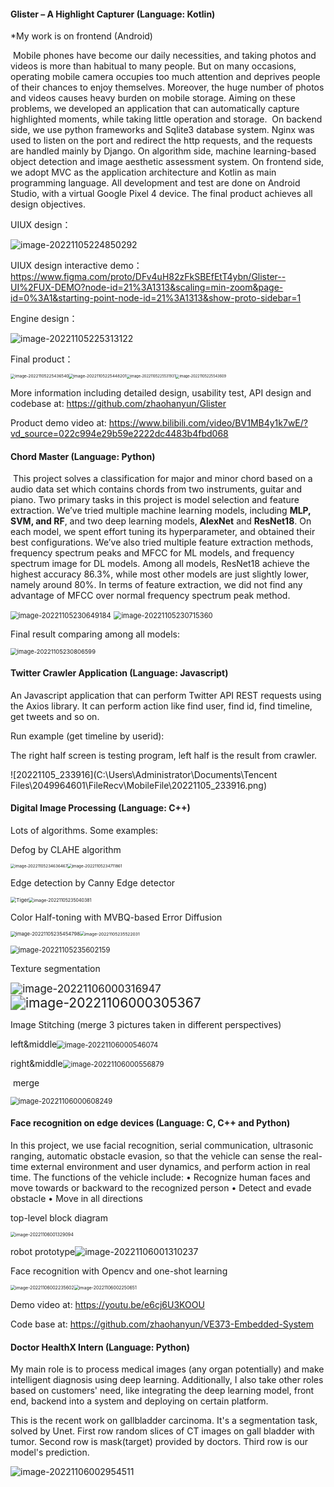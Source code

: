 #### Glister – A Highlight Capturer (Language: Kotlin)

*My work is on frontend (Android)

​	Mobile phones have become our daily necessities, and taking photos and videos is more than habitual to many people. But on many occasions, operating mobile camera occupies too much attention and deprives people of their chances to enjoy themselves. Moreover, the huge number of photos and videos causes heavy burden on mobile storage. Aiming on these problems, we developed an application that can automatically capture highlighted moments, while taking little operation and storage.
​	On backend side, we use python frameworks and Sqlite3 database system. Nginx was used to listen on the port and redirect the http requests, and the requests are handled mainly by Django. On algorithm side, machine learning-based object detection and image aesthetic assessment system. On frontend side, we adopt MVC as the application architecture and Kotlin as main programming language. All development and test are done on Android Studio, with a virtual Google Pixel 4 device. The final product achieves all design objectives.

UIUX design：

![image-20221105224850292](C:\Users\Administrator\AppData\Roaming\Typora\typora-user-images\image-20221105224850292.png)

UIUX design interactive demo：https://www.figma.com/proto/DFv4uH82zFkSBEfEtT4ybn/Glister--UI%2FUX-DEMO?node-id=21%3A1313&scaling=min-zoom&page-id=0%3A1&starting-point-node-id=21%3A1313&show-proto-sidebar=1

Engine design：

![image-20221105225313122](C:\Users\Administrator\AppData\Roaming\Typora\typora-user-images\image-20221105225313122.png)



Final product：

<img src="C:\Users\Administrator\AppData\Roaming\Typora\typora-user-images\image-20221105225436540.png" alt="image-20221105225436540" style="zoom:46%;" /><img src="C:\Users\Administrator\AppData\Roaming\Typora\typora-user-images\image-20221105225448201.png" alt="image-20221105225448201" style="zoom:46%;" /><img src="C:\Users\Administrator\AppData\Roaming\Typora\typora-user-images\image-20221105225531931.png" alt="image-20221105225531931" style="zoom: 40%;" /><img src="C:\Users\Administrator\AppData\Roaming\Typora\typora-user-images\image-20221105225543609.png" alt="image-20221105225543609" style="zoom: 40%;" />



More information including detailed design, usability test, API design and codebase at: https://github.com/zhaohanyun/Glister

Product demo video at: https://www.bilibili.com/video/BV1MB4y1k7wE/?vd_source=022c994e29b59e2222dc4483b4fbd068



#### Chord Master (Language: Python)

​	This project solves a classification for major and minor chord based on a audio data set which contains chords from two instruments, guitar and piano. Two primary tasks in this project is model selection and feature extraction. We’ve tried multiple machine learning models, including **MLP, SVM, and RF**, and two deep learning models, **AlexNet** and **ResNet18**. On each model, we spent effort tuning its hyperparameter, and obtained their best configurations. We’ve also tried multiple feature extraction methods, frequency spectrum peaks and MFCC for ML models, and frequency spectrum image for DL models. Among all models, ResNet18 achieve the highest accuracy 86.3%, while most other models are just slightly lower, namely around 80%. In terms of feature extraction, we did not find any advantage of MFCC over normal frequency spectrum peak method.

<img src="C:\Users\Administrator\AppData\Roaming\Typora\typora-user-images\image-20221105230649184.png" alt="image-20221105230649184" style="zoom: 80%;" />

<img src="C:\Users\Administrator\AppData\Roaming\Typora\typora-user-images\image-20221105230715360.png" alt="image-20221105230715360" style="zoom: 80%;" />

Final result comparing among all models:

<img src="C:\Users\Administrator\AppData\Roaming\Typora\typora-user-images\image-20221105230806599.png" alt="image-20221105230806599" style="zoom:67%;" />



#### Twitter Crawler Application (Language: Javascript)

An Javascript application that can perform Twitter API REST requests using the Axios library. It can perform action like find user, find id, find timeline, get tweets and so on.

Run example (get timeline by userid): 

The right half screen is testing program, left half is the result from crawler.

![20221105_233916](C:\Users\Administrator\Documents\Tencent Files\2049964601\FileRecv\MobileFile\20221105_233916.png)



#### Digital Image Processing (Language: C++)

Lots of algorithms. Some examples:

Defog by CLAHE algorithm

<img src="C:\Users\Administrator\AppData\Roaming\Typora\typora-user-images\image-20221105234636467.png" alt="image-20221105234636467" style="zoom:45%;" /><img src="C:\Users\Administrator\AppData\Roaming\Typora\typora-user-images\image-20221105234711861.png" alt="image-20221105234711861" style="zoom: 45%;" />



Edge detection by Canny Edge detector

<img src="C:\Users\Administrator\Desktop\EE569\assignments\HW2\HW2_images\Tiger.jpg" alt="Tiger" style="zoom: 58%;" /><img src="C:\Users\Administrator\AppData\Roaming\Typora\typora-user-images\image-20221105235040381.png" alt="image-20221105235040381" style="zoom:50%;" />



Color Half-toning with MVBQ-based Error Diffusion

<img src="C:\Users\Administrator\AppData\Roaming\Typora\typora-user-images\image-20221105235454798.png" alt="image-20221105235454798" style="zoom:55%;" /><img src="C:\Users\Administrator\AppData\Roaming\Typora\typora-user-images\image-20221105235522031.png" alt="image-20221105235522031" style="zoom:48%;" />

<img src="C:\Users\Administrator\AppData\Roaming\Typora\typora-user-images\image-20221105235602159.png" alt="image-20221105235602159" style="zoom: 80%;" />



Texture segmentation

<img src="C:\Users\Administrator\AppData\Roaming\Typora\typora-user-images\image-20221106000316947.png" alt="image-20221106000316947" style="zoom:120%;" /><img src="C:\Users\Administrator\AppData\Roaming\Typora\typora-user-images\image-20221106000305367.png" alt="image-20221106000305367" style="zoom:150%;" />



Image Stitching (merge 3 pictures taken in different perspectives)

​	left&middle<img src="C:\Users\Administrator\AppData\Roaming\Typora\typora-user-images\image-20221106000546074.png" alt="image-20221106000546074" style="zoom:80%;" />

​	right&middle<img src="C:\Users\Administrator\AppData\Roaming\Typora\typora-user-images\image-20221106000556879.png" alt="image-20221106000556879" style="zoom:80%;" />

​	merge

<img src="C:\Users\Administrator\AppData\Roaming\Typora\typora-user-images\image-20221106000608249.png" alt="image-20221106000608249" style="zoom:80%;" />



#### Face recognition on edge devices (Language: C, C++ and Python)

In this project, we use facial recognition, serial communication, ultrasonic
ranging, automatic obstacle evasion, so that the vehicle can sense the real-time
external environment and user dynamics, and perform action in real time. The
functions of the vehicle include:
• Recognize human faces and move towards or backward to the recognized
person
• Detect and evade obstacle
• Move in all directions

top-level block diagram

<img src="C:\Users\Administrator\AppData\Roaming\Typora\typora-user-images\image-20221106001329094.png" alt="image-20221106001329094" style="zoom: 50%;" />

robot prototype![image-20221106001310237](C:\Users\Administrator\AppData\Roaming\Typora\typora-user-images\image-20221106001310237.png)

Face recognition with Opencv and one-shot learning

<img src="C:\Users\Administrator\AppData\Roaming\Typora\typora-user-images\image-20221106002235602.png" alt="image-20221106002235602" style="zoom:50%;" /><img src="C:\Users\Administrator\AppData\Roaming\Typora\typora-user-images\image-20221106002250651.png" alt="image-20221106002250651" style="zoom:50%;" />

Demo video at: https://youtu.be/e6cj6U3KOOU

Code base at: https://github.com/zhaohanyun/VE373-Embedded-System



#### Doctor HealthX Intern (Language: Python)

My main role is to process medical images (any organ potentially) and make intelligent diagnosis using deep learning. Additionally, I also take other roles based on customers' need, like integrating the deep learning model, front end, backend into a system and deploying on certain platform.

This is the recent work on gallbladder carcinoma. It's a segmentation task, solved by Unet.  First row random slices of CT images on gall bladder with tumor. Second row is mask(target) provided by doctors. Third row is our model's prediction.

![image-20221106002954511](C:\Users\Administrator\AppData\Roaming\Typora\typora-user-images\image-20221106002954511.png)
